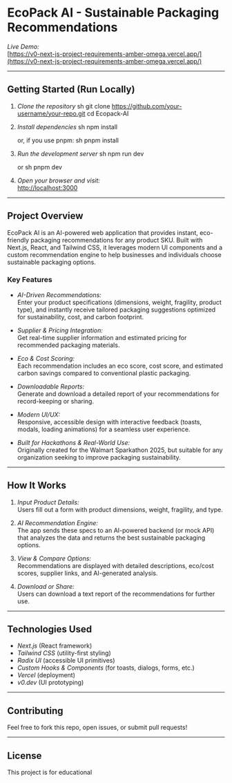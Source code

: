 # EcoPack AI - Sustainable Packaging Recommendations

*Live Demo:*  
[https://v0-next-js-project-requirements-amber-omega.vercel.app/](https://v0-next-js-project-requirements-amber-omega.vercel.app/)

---

## Getting Started (Run Locally)

1. *Clone the repository*
   sh
   git clone https://github.com/your-username/your-repo.git
   cd Ecopack-AI
   

2. *Install dependencies*
   sh
   npm install
   
   or, if you use pnpm:
   sh
   pnpm install
   

3. *Run the development server*
   sh
   npm run dev
   
   or
   sh
   pnpm dev
   

4. *Open your browser and visit:*  
   [http://localhost:3000](http://localhost:3000)

---

## Project Overview

EcoPack AI is an AI-powered web application that provides instant, eco-friendly packaging recommendations for any product SKU. Built with Next.js, React, and Tailwind CSS, it leverages modern UI components and a custom recommendation engine to help businesses and individuals choose sustainable packaging options.

### Key Features

- *AI-Driven Recommendations:*  
  Enter your product specifications (dimensions, weight, fragility, product type), and instantly receive tailored packaging suggestions optimized for sustainability, cost, and carbon footprint.

- *Supplier & Pricing Integration:*  
  Get real-time supplier information and estimated pricing for recommended packaging materials.

- *Eco & Cost Scoring:*  
  Each recommendation includes an eco score, cost score, and estimated carbon savings compared to conventional plastic packaging.

- *Downloadable Reports:*  
  Generate and download a detailed report of your recommendations for record-keeping or sharing.

- *Modern UI/UX:*  
  Responsive, accessible design with interactive feedback (toasts, modals, loading animations) for a seamless user experience.

- *Built for Hackathons & Real-World Use:*  
  Originally created for the Walmart Sparkathon 2025, but suitable for any organization seeking to improve packaging sustainability.

---

## How It Works

1. *Input Product Details:*  
   Users fill out a form with product dimensions, weight, fragility, and type.

2. *AI Recommendation Engine:*  
   The app sends these specs to an AI-powered backend (or mock API) that analyzes the data and returns the best sustainable packaging options.

3. *View & Compare Options:*  
   Recommendations are displayed with detailed descriptions, eco/cost scores, supplier links, and AI-generated analysis.

4. *Download or Share:*  
   Users can download a text report of the recommendations for further use.

---

## Technologies Used

- *Next.js* (React framework)
- *Tailwind CSS* (utility-first styling)
- *Radix UI* (accessible UI primitives)
- *Custom Hooks & Components* (for toasts, dialogs, forms, etc.)
- *Vercel* (deployment)
- *v0.dev* (UI prototyping)

---

## Contributing

Feel free to fork this repo, open issues, or submit pull requests!

---

## License

This project is for educational